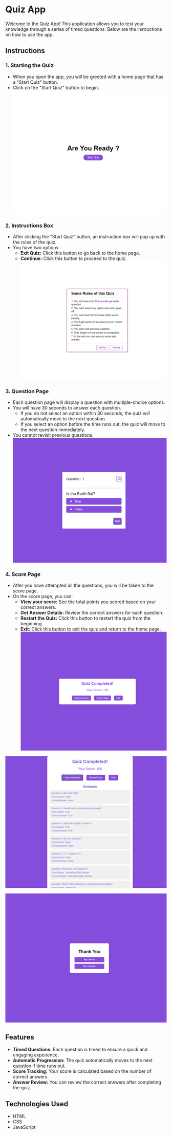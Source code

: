 # Quiz App

Welcome to the Quiz App! This application allows you to test your knowledge through a series of timed questions. Below are the instructions on how to use the app.

## Instructions

### 1. Starting the Quiz
- When you open the app, you will be greeted with a home page that has a "Start Quiz" button.
- Click on the "Start Quiz" button to begin.
![Start Page](./Images/start.png)

### 2. Instructions Box
- After clicking the "Start Quiz" button, an instruction box will pop up with the rules of the quiz.
- You have two options:
  - **Exit Quiz:** Click this button to go back to the home page.
  - **Continue:** Click this button to proceed to the quiz.
![Instructions Box](./Images/Instructions.png)

### 3. Question Page
- Each question page will display a question with multiple-choice options.
- You will have 30 seconds to answer each question.
  - If you do not select an option within 30 seconds, the quiz will automatically move to the next question.
  - If you select an option before the time runs out, the quiz will move to the next question immediately.
- You cannot revisit previous questions.
![Question Page](./Images/question.png)

### 4. Score Page
- After you have attempted all the questions, you will be taken to the score page.
- On the score page, you can:
  - **View your score:** See the total points you scored based on your correct answers.
  - **Get Answer Details:** Review the correct answers for each question.
  - **Restart the Quiz:** Click this button to restart the quiz from the beginning.
  - **Exit:** Click this button to exit the quiz and return to the home page.
![Score Page](./Images/score.png)

![Show Answer](./Images/show%20answer.png)

![Thank You](./Images/thank%20you.png)

## Features
- **Timed Questions:** Each question is timed to ensure a quick and engaging experience.
- **Automatic Progression:** The quiz automatically moves to the next question if time runs out.
- **Score Tracking:** Your score is calculated based on the number of correct answers.
- **Answer Review:** You can review the correct answers after completing the quiz.

## Technologies Used
- HTML
- CSS 
- JavaScript

